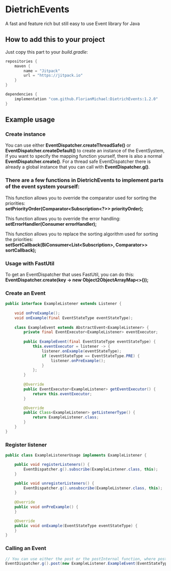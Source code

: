 # DietrichEvents
A fast and feature rich but still easy to use Event library for Java

## How to add this to your project
Just copy this part to your *build.gradle*:
```groovy
repositories {
    maven {
        name = "Jitpack"
        url = "https://jitpack.io"
    }
}

dependencies {
    implementation "com.github.FlorianMichael:DietrichEvents:1.2.0"
}
```

## Example usage
### Create instance
You can use either **EventDispatcher.createThreadSafe()** or **EventDispatcher.createDefault()** to create an instance of the EventSystem, 
if you want to specify the mapping function yourself, there is also a normal **EventDispatcher.create()**. 
For a thread safe EventDispatcher there is already a global instance that you can call with **EventDispatcher.g()**.

### There are a few functions in DietrichEvents to implement parts of the event system yourself:

This function allows you to override the comparator used for sorting the priorities: <br>
**setPriorityOrder(Comparator<Subscription<?>> priorityOrder);**

This function allows you to override the error handling: <br>
**setErrorHandler(Consumer<Throwable> errorHandler);**

This function allows you to replace the sorting algorithm used for sorting the priorities: <br>
**setSortCallback(BiConsumer<List<Subscription<?>>, Comparator<Subscription<?>>> sortCallback);**

### Usage with FastUtil
To get an EventDispatcher that uses FastUtil, you can do this: <br>
**EventDispatcher.create(key -> new Object2ObjectArrayMap<>());**

### Create an Event
```java
public interface ExampleListener extends Listener {
    
    void onPreExample();
    void onExample(final EventStateType eventStateType);
    
    class ExampleEvent extends AbstractEvent<ExampleListener> {
        private final EventExecutor<ExampleListener> eventExecutor;
        
        public ExampleEvent(final EventStateType eventStateType) {
            this.eventExecutor = listener -> {
                listener.onExample(eventStateType);
                if (eventStateType == EventStateType.PRE) {
                    listener.onPreExample();
                }
            };
        }
        
        @Override
        public EventExecutor<ExampleListener> getEventExecutor() {
            return this.eventExecutor;
        }

        @Override
        public Class<ExampleListener> getListenerType() {
            return ExampleListener.class;
        }
    }
}
```

### Register listener
```java
public class ExampleListenerUsage implements ExampleListener {

    public void registerListeners() {
        EventDispatcher.g().subscribe(ExampleListener.class, this);
    }

    public void unregisterListeners() {
        EventDispatcher.g().unsubscribe(ExampleListener.class, this);
    }
    
    @Override
    public void onPreExample() {
    }

    @Override
    public void onExample(EventStateType eventStateType) {
    }
}
```

### Calling an Event
```java
// You can use either the post or the postInternal function, where postInternal has no error handling.
EventDispatcher.g().post(new ExampleListener.ExampleEvent(EventStateType.PRE));
```
